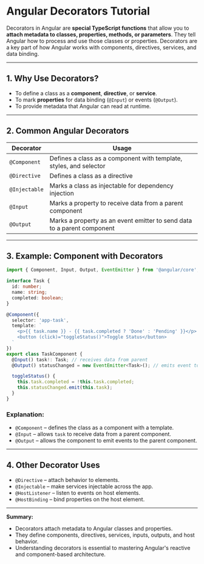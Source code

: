 # Angular Decorators Tutorial

Decorators in Angular are **special TypeScript functions** that allow you to **attach metadata to classes, properties, methods, or parameters**. They tell Angular how to process and use those classes or properties. Decorators are a key part of how Angular works with components, directives, services, and data binding.

---

## 1. Why Use Decorators?

* To define a class as a **component**, **directive**, or **service**.
* To mark **properties** for data binding (`@Input`) or events (`@Output`).
* To provide metadata that Angular can read at runtime.

---

## 2. Common Angular Decorators

| Decorator     | Usage                                                                   |
| ------------- | ----------------------------------------------------------------------- |
| `@Component`  | Defines a class as a component with template, styles, and selector      |
| `@Directive`  | Defines a class as a directive                                          |
| `@Injectable` | Marks a class as injectable for dependency injection                    |
| `@Input`      | Marks a property to receive data from a parent component                |
| `@Output`     | Marks a property as an event emitter to send data to a parent component |

---

## 3. Example: Component with Decorators

```ts
import { Component, Input, Output, EventEmitter } from '@angular/core';

interface Task {
  id: number;
  name: string;
  completed: boolean;
}

@Component({
  selector: 'app-task',
  template: `
    <p>{{ task.name }} - {{ task.completed ? 'Done' : 'Pending' }}</p>
    <button (click)="toggleStatus()">Toggle Status</button>
  `
})
export class TaskComponent {
  @Input() task!: Task; // receives data from parent
  @Output() statusChanged = new EventEmitter<Task>(); // emits event to parent

  toggleStatus() {
    this.task.completed = !this.task.completed;
    this.statusChanged.emit(this.task);
  }
}
```

### Explanation:

* `@Component` – defines the class as a component with a template.
* `@Input` – allows `task` to receive data from a parent component.
* `@Output` – allows the component to emit events to the parent component.

---

## 4. Other Decorator Uses

* `@Directive` – attach behavior to elements.
* `@Injectable` – make services injectable across the app.
* `@HostListener` – listen to events on host elements.
* `@HostBinding` – bind properties on the host element.

---

**Summary:**

* Decorators attach metadata to Angular classes and properties.
* They define components, directives, services, inputs, outputs, and host behavior.
* Understanding decorators is essential to mastering Angular's reactive and component-based architecture.
